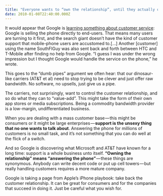 ```yaml
---
title: "Everyone wants to “own the relationship”, until they actually do"
date: 2010-01-08T22:40:00.000Z
---
```


It would appear that Google is [learning something about customer service](http://www.infoworld.com/d/mobilize/google-hit-nexus-one-sales-model-complaints-929):
Google is selling the phone directly to end-users. That means many users are turning to it first, and the search giant doesn’t have the kind of customer support that mobile-phone users are accustomed to.[…] Another [customer] using the name SouthFlGuy was also sent back and forth between HTC and T-Mobile after finding no help from Google. “I guess I was under the wrong impression but I thought Google would handle the service on the phone,” he wrote.

This goes to the “dumb pipes” argument we often hear: that our dinosaur-like carriers (AT&amp;T et al) need to stop trying to be clever and just offer raw bandwidth. No software, no upsells, just give us a pipe.

The carriers, not surprisingly, want to control the customer relationship, and so do what they can to “value-add”. This might take the form of their own app stores or media subscriptions. Being a commodity bandwidth provider is a low-margin, undifferentiated business.

When you are dealing with a mass customer base — this might be consumers or it might be large enterprises — **support is the unsexy thing that no one wants to talk about**. Answering the phone for millions of customers is no small task, and it’s not something that you can do well at the flick of a switch.

And so Google is discovering what Microsoft and AT&amp;T have known for a long time: support is a whole business unto itself. **“Owning the relationship” means “answering the phone”** — these things are synonymous. Anybody can write decent code or put up cell towers — but really handling customers requires a more mature company.

Google is taking a page from Apple’s iPhone playbook: take back the customer relationship. It can be great for consumers and for the companies that succeed in doing it. Just be careful what you wish for.
